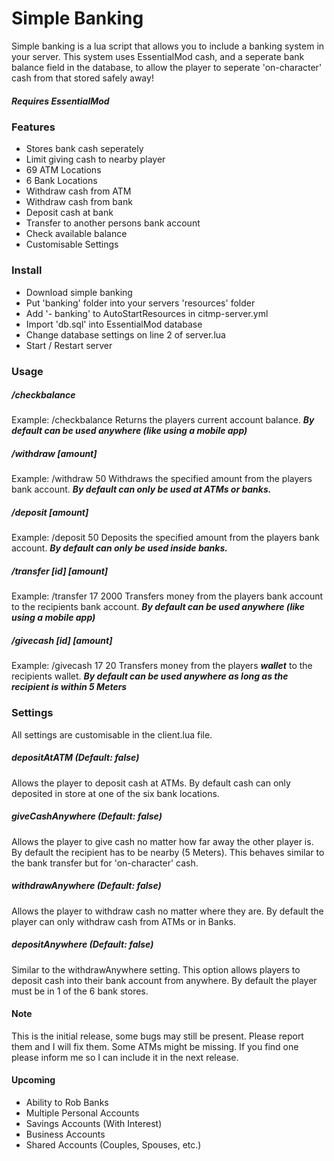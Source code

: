 # Simple Banking

Simple banking is a lua script that allows you to include a banking system in your server. This system uses
EssentialMod cash, and a seperate bank balance field in the database, to allow the player to seperate 'on-character'
cash from that stored safely away!

##### Requires EssentialMod

### Features
  - Stores bank cash seperately
  - Limit giving cash to nearby player
  - 69 ATM Locations
  - 6 Bank Locations
  - Withdraw cash from ATM
  - Withdraw cash from bank
  - Deposit cash at bank
  - Transfer to another persons bank account
  - Check available balance
  - Customisable Settings


### Install
  - Download simple banking
  - Put 'banking' folder into your servers 'resources' folder
  - Add '- banking' to AutoStartResources in citmp-server.yml
  - Import 'db.sql' into EssentialMod database
  - Change database settings on line 2 of server.lua
  - Start / Restart server

### Usage
##### /checkbalance
Example: /checkbalance
Returns the players current account balance. ***By default can be used anywhere (like using a mobile app)***

##### /withdraw [amount]
Example: /withdraw 50
Withdraws the specified amount from the players bank account. ***By default can only be used at ATMs or
banks.***
##### /deposit [amount]
Example: /deposit 50
Deposits the specified amount from the players bank account. ***By default can only be used inside banks.***
##### /transfer [id] [amount]
Example: /transfer 17 2000
Transfers money from the players bank account to the recipients bank account. ***By default can be used anywhere
(like using a mobile app)***
##### /givecash [id] [amount]
Example: /givecash 17 20
Transfers money from the players ***wallet*** to the recipients wallet. ***By default can be used anywhere
as long as the recipient is within 5 Meters***

### Settings
All settings are customisable in the client.lua file.
##### depositAtATM (Default: false)
Allows the player to deposit cash at ATMs. By default cash can only deposited in store at one of
the six bank locations.
##### giveCashAnywhere (Default: false)
Allows the player to give cash no matter how far away the other player is. By default the recipient
has to be nearby (5 Meters). This behaves similar to the bank transfer but for 'on-character' cash.
##### withdrawAnywhere (Default: false)
Allows the player to withdraw cash no matter where they are. By default the player can only withdraw
cash from ATMs or in Banks.
##### depositAnywhere (Default: false)
Similar to the withdrawAnywhere setting. This option allows players to deposit cash into their bank
account from anywhere. By default the player must be in 1 of the 6 bank stores.

#### Note
This is the initial release, some bugs may still be present. Please report them and I will fix them.
Some ATMs might be missing. If you find one please inform me so I can include it in the next release.


#### Upcoming
  - Ability to Rob Banks
  - Multiple Personal Accounts
  - Savings Accounts (With Interest)
  - Business Accounts
  - Shared Accounts (Couples, Spouses, etc.)
